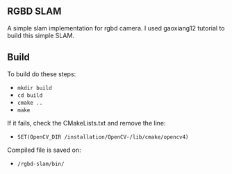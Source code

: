 ## RGBD SLAM

A simple slam implementation for rgbd camera.
I used gaoxiang12 tutorial to build this simple SLAM.

## Build

To build do these steps:

- `mkdir build`
- `cd build`
- `cmake ..`
- `make`

If it fails, check the CMakeLists.txt and remove the line:

- `SET(OpenCV_DIR /installation/OpenCV-/lib/cmake/opencv4)`

Compiled file is saved on:
- `/rgbd-slam/bin/`
